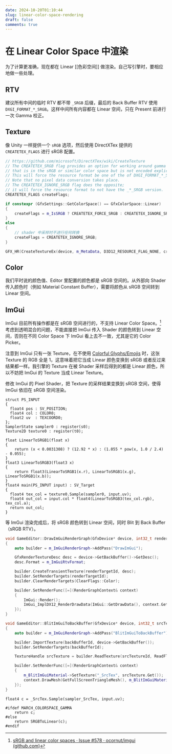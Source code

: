 ```yaml
---
date: 2024-10-20T01:10:44
slug: linear-color-space-rendering
draft: false
comments: true
---
```


# 在 Linear Color Space 中渲染

为了计算更准确，现在都在 Linear [[色彩空间]] 做渲染。自己写引擎时，要相应地做一些处理。

<!-- more -->

## RTV

建议所有中间的临时 RTV 都不带 `_SRGB` 后缀，最后的 Back Buffer RTV 使用 `DXGI_FORMAT_*_SRGB`。这样中间所有内容都在 Linear 空间，只在 Present 前进行一次 Gamma 校正。

## Texture

像 Unity 一样提供一个 `sRGB` 选项，然后使用 DirectXTex 提供的 `CREATETEX_FLAGS` 进行 sRGB 配置。

``` cpp
// https://github.com/microsoft/DirectXTex/wiki/CreateTexture
// The CREATETEX_SRGB flag provides an option for working around gamma issues with content
// that is in the sRGB or similar color space but is not encoded explicitly as an SRGB format.
// This will force the resource format be one of the of DXGI_FORMAT_*_SRGB formats if it exist.
// Note that no pixel data conversion takes place.
// The CREATETEX_IGNORE_SRGB flag does the opposite;
// it will force the resource format to not have the _*_SRGB version.
CREATETEX_FLAGS createFlags;

if constexpr (GfxSettings::GetColorSpace() == GfxColorSpace::Linear)
{
    createFlags = m_IsSRGB ? CREATETEX_FORCE_SRGB : CREATETEX_IGNORE_SRGB;
}
else
{
    // shader 中采样时不进行任何转换
    createFlags = CREATETEX_IGNORE_SRGB;
}

GFX_HR(CreateTextureEx(device, m_MetaData, D3D12_RESOURCE_FLAG_NONE, createFlags, &m_Resource));
```

## Color

我们平时说的颜色值、Editor 里配置的颜色都是 sRGB 空间的。从外部向 Shader 传入颜色时（例如 Material Constant Buffer），需要将颜色从 sRGB 空间转到 Linear 空间。

## ImGui

ImGui 目前所有操作都是在 sRGB 空间进行的，不支持 Linear Color Space。[^1] 考虑到透明混合的问题，不能直接把 ImGui 传入 Shader 的颜色转到 Linear 空间，否则在不同 Color Space 下 ImGui 看上去不一致，尤其是它的 Color Picker。

注意到 ImGui 只有一张 Texture，在不使用 [Colorful Glyphs/Emojis](https://github.com/ocornut/imgui/blob/master/docs/FONTS.md#using-colorful-glyphsemojis) 时，这张 Texture 的 RGB 全是 1，这意味着把它当成 Linear 颜色变换到 sRGB 或者反过来结果都一样。我引擎的 Texture 在被 Shader 采样后得到的都是 Linear 颜色，所以不妨把 ImGui 的 Texture 当成 Linear Texture。

修改 ImGui 的 Pixel Shader，把 Texture 的采样结果变换到 sRGB 空间，使得 ImGui 依旧在 sRGB 空间渲染。

``` hlsl
struct PS_INPUT
{
  float4 pos : SV_POSITION;
  float4 col : COLOR0;
  float2 uv  : TEXCOORD0;
};
SamplerState sampler0 : register(s0);
Texture2D texture0 : register(t0);

float LinearToSRGB1(float x)
{
    return (x < 0.0031308) ? (12.92 * x) : (1.055 * pow(x, 1.0 / 2.4) - 0.055);
}
float3 LinearToSRGB3(float3 x)
{
    return float3(LinearToSRGB1(x.r), LinearToSRGB1(x.g), LinearToSRGB1(x.b));
}
float4 main(PS_INPUT input) : SV_Target
{
  float4 tex_col = texture0.Sample(sampler0, input.uv);
  float4 out_col = input.col * float4(LinearToSRGB3(tex_col.rgb), tex_col.a);
  return out_col;
}
```

等 ImGui 渲染完成后，将 sRGB 颜色转到 Linear 空间，同时 Blit 到 Back Buffer（sRGB RTV）。

``` cpp
void GameEditor::DrawImGuiRenderGraph(GfxDevice* device, int32_t renderTargetId)
{
    auto builder = m_ImGuiRenderGraph->AddPass("DrawImGui");

    GfxRenderTextureDesc desc = device->GetBackBuffer()->GetDesc();
    desc.Format = m_ImGuiRtvFormat;

    builder.CreateTransientTexture(renderTargetId, desc);
    builder.SetRenderTargets(renderTargetId);
    builder.ClearRenderTargets(ClearFlags::Color);

    builder.SetRenderFunc([=](RenderGraphContext& context)
    {
        ImGui::Render();
        ImGui_ImplDX12_RenderDrawData(ImGui::GetDrawData(), context.GetD3D12GraphicsCommandList());
    });
}

void GameEditor::BlitImGuiToBackBuffer(GfxDevice* device, int32_t srcTextureId, int32_t backBufferId)
{
    auto builder = m_ImGuiRenderGraph->AddPass("BlitImGuiToBackBuffer");

    builder.ImportTexture(backBufferId, device->GetBackBuffer());
    builder.SetRenderTargets(backBufferId);

    TextureHandle srcTexture = builder.ReadTexture(srcTextureId, ReadFlags::PixelShader);

    builder.SetRenderFunc([=](RenderGraphContext& context)
    {
        m_BlitImGuiMaterial->SetTexture("_SrcTex", srcTexture.Get());
        context.DrawMesh(GetFullScreenTriangleMesh(), m_BlitImGuiMaterial.get());
    });
}
```

``` hlsl
float4 c = _SrcTex.Sample(sampler_SrcTex, input.uv);

#ifdef MARCH_COLORSPACE_GAMMA
    return c;
#else
    return SRGBToLinear(c);
#endif
```

[^1]: [sRGB and linear color spaces · Issue #578 · ocornut/imgui (github.com)](https://github.com/ocornut/imgui/issues/578)
